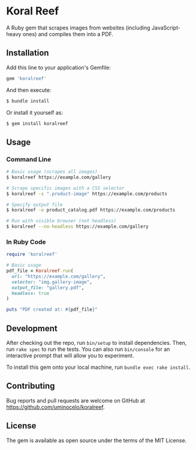 # Koral Reef

A Ruby gem that scrapes images from websites (including JavaScript-heavy ones) and compiles them into a PDF.

## Installation

Add this line to your application's Gemfile:

```ruby
gem 'koralreef'
```

And then execute:

```bash
$ bundle install
```

Or install it yourself as:

```bash
$ gem install koralreef
```

## Usage

### Command Line

```bash
# Basic usage (scrapes all images)
$ koralreef https://example.com/gallery

# Scrape specific images with a CSS selector
$ koralreef -s ".product-image" https://example.com/products

# Specify output file
$ koralreef -o product_catalog.pdf https://example.com/products

# Run with visible browser (not headless)
$ koralreef --no-headless https://example.com/gallery
```

### In Ruby Code

```ruby
require 'koralreef'

# Basic usage
pdf_file = Koralreef.run(
  url: "https://example.com/gallery",
  selector: "img.gallery-image",
  output_file: "gallery.pdf",
  headless: true
)

puts "PDF created at: #{pdf_file}"
```

## Development

After checking out the repo, run `bin/setup` to install dependencies. Then, run `rake spec` to run the tests. You can also run `bin/console` for an interactive prompt that will allow you to experiment.

To install this gem onto your local machine, run `bundle exec rake install`.

## Contributing

Bug reports and pull requests are welcome on GitHub at https://github.com/uminocelo/koralreef.

## License

The gem is available as open source under the terms of the MIT License.